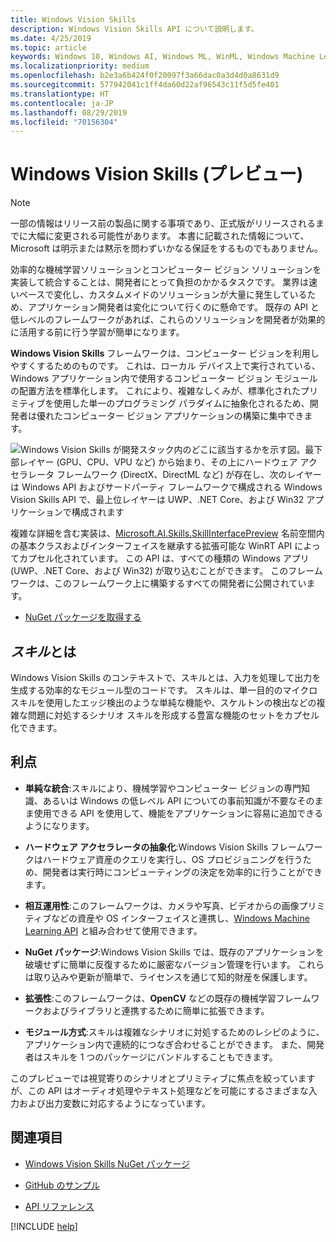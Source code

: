 ```yaml
---
title: Windows Vision Skills
description: Windows Vision Skills API について説明します。
ms.date: 4/25/2019
ms.topic: article
keywords: Windows 10, Windows AI, Windows ML, WinML, Windows Machine Learning, Windows Vision Skills
ms.localizationpriority: medium
ms.openlocfilehash: b2e3a6b424f0f20097f3a66dac0a3d4d0a8631d9
ms.sourcegitcommit: 577942041c1ff4da60d22af96543c11f5d5fe401
ms.translationtype: HT
ms.contentlocale: ja-JP
ms.lasthandoff: 08/29/2019
ms.locfileid: "70156304"
---
```

# <a name="windows-vision-skills-preview"></a>Windows Vision Skills (プレビュー)

> [!NOTE]
> 一部の情報はリリース前の製品に関する事項であり、正式版がリリースされるまでに大幅に変更される可能性があります。 本書に記載された情報について、Microsoft は明示または黙示を問わずいかなる保証をするものでもありません。

効率的な機械学習ソリューションとコンピューター ビジョン ソリューションを実装して統合することは、開発者にとって負担のかかるタスクです。 業界は速いペースで変化し、カスタムメイドのソリューションが大量に発生しているため、アプリケーション開発者は変化について行くのに懸命です。 既存の API と低レベルのフレームワークがあれば、これらのソリューションを開発者が効果的に活用する前に行う学習が簡単になります。

**Windows Vision Skills** フレームワークは、コンピューター ビジョンを利用しやすくするためのものです。 これは、ローカル デバイス上で実行されている、Windows アプリケーション内で使用するコンピューター ビジョン モジュールの配置方法を標準化します。 これにより、複雑なしくみが、標準化されたプリミティブを使用した単一のプログラミング パラダイムに抽象化されるため、開発者は優れたコンピューター ビジョン アプリケーションの構築に集中できます。

![Windows Vision Skills が開発スタック内のどこに該当するかを示す図。最下部レイヤー (GPU、CPU、VPU など) から始まり、その上にハードウェア アクセラレータ フレームワーク (DirectX、DirectML など) が存在し、次のレイヤーは Windows API およびサードパーティ フレームワークで構成される Windows Vision Skills API で、最上位レイヤーは UWP、.NET Core、および Win32 アプリケーションで構成されます](../images/vision-skills-diagram2-wide.png)

複雑な詳細を含む実装は、[Microsoft.AI.Skills.SkillInterfacePreview](https://docs.microsoft.com/dotnet/api/microsoft.ai.skills.skillinterfacepreview) 名前空間内の基本クラスおよびインターフェイスを継承する拡張可能な WinRT API によってカプセル化されています。 この API は、すべての種類の Windows アプリ (UWP、.NET Core、および Win32) が取り込むことができます。 このフレームワークは、このフレームワーク上に構築するすべての開発者に公開されています。

* [NuGet パッケージを取得する](https://www.nuget.org/packages/Microsoft.AI.Skills.SkillInterfacePreview/)

## <a name="what-is-a-skill"></a>*スキル*とは

Windows Vision Skills のコンテキストで、スキルとは、入力を処理して出力を生成する効率的なモジュール型のコードです。 スキルは、単一目的のマイクロスキルを使用したエッジ検出のような単純な機能や、スケルトンの検出などの複雑な問題に対処するシナリオ スキルを形成する豊富な機能のセットをカプセル化できます。

## <a name="benefits"></a>利点

- **単純な統合**:スキルにより、機械学習やコンピューター ビジョンの専門知識、あるいは Windows の低レベル API についての事前知識が不要なそのまま使用できる API を使用して、機能をアプリケーションに容易に追加できるようになります。

- **ハードウェア アクセラレータの抽象化**:Windows Vision Skills フレームワークはハードウェア資産のクエリを実行し、OS プロビジョニングを行うため、開発者は実行時にコンピューティングの決定を効率的に行うことができます。

- **相互運用性**:このフレームワークは、カメラや写真、ビデオからの画像プリミティブなどの資産や OS インターフェイスと連携し、[Windows Machine Learning API](../windows-ml/index.md) と組み合わせて使用できます。

- **NuGet パッケージ**:Windows Vision Skills では、既存のアプリケーションを破壊せずに簡単に反復するために厳密なバージョン管理を行います。 これらは取り込みや更新が簡単で、ライセンスを通じて知的財産を保護します。

- **拡張性**:このフレームワークは、**OpenCV** などの既存の機械学習フレームワークおよびライブラリと連携するために簡単に拡張できます。

- **モジュール方式**:スキルは複雑なシナリオに対処するためのレシピのように、アプリケーション内で連続的につなぎ合わせることができます。 また、開発者はスキルを 1 つのパッケージにバンドルすることもできます。

このプレビューでは視覚寄りのシナリオとプリミティブに焦点を絞っていますが、この API はオーディオ処理やテキスト処理などを可能にするさまざまな入力および出力変数に対応するようになっています。

## <a name="see-also"></a>関連項目

- [Windows Vision Skills NuGet パッケージ](https://www.nuget.org/profiles/VisionSkills)

- [GitHub のサンプル](https://github.com/Microsoft/WindowsVisionSkillsPreview)

- [API リファレンス](https://docs.microsoft.com/dotnet/api/microsoft.ai.skills.skillinterfacepreview)

[!INCLUDE [help](../includes/get-help-vision.md)]
